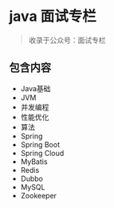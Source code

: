 # java 面试专栏


> 收录于公众号：面试专栏


## 包含内容
- Java基础
- JVM
- 并发编程
- 性能优化
- 算法
- Spring
- Spring Boot
- Spring Cloud
- MyBatis
- Redis
- Dubbo
- MySQL
- Zookeeper


